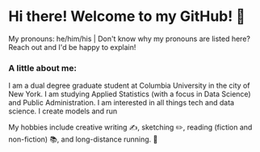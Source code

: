 <H1> Hi there! Welcome to my GitHub! 👋 </H1>
<body>
  <p> My pronouns: he/him/his | Don't know why my pronouns are listed here? Reach out and I'd be happy to explain! </p>
<H3>A little about me: </H3>
<p>I am a dual degree graduate student at Columbia University in the city of New York. I am studying Applied Statistics (with a focus in Data Science) and Public Administration. I am interested in all things tech and data science. I create models and run 
</p>
<p> My hobbies include creative writing ✍️, sketching ✏️, reading (fiction and non-fiction) 📚, and long-distance running. 🏃 </p>

<!--
**shreyansko/shreyansko** is a ✨ _special_ ✨ repository because its `README.md` (this file) appears on your GitHub profile.

Here are some ideas to get you started:

- 🔭 I’m currently working on ...
- 🌱 I’m currently learning ...
- 👯 I’m looking to collaborate on ...
- 🤔 I’m looking for help with ...
- 💬 Ask me about ...
- 📫 How to reach me: ...
- 😄 Pronouns: ...
- ⚡ Fun fact: ...
-->
